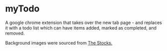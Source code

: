 myTodo
==============
A google chrome extension that takes over the new tab page - and replaces it with a todo list which can have items added, marked as completed, and removed.

Background images were sourced from [The Stocks.](http://thestocks.im/)
